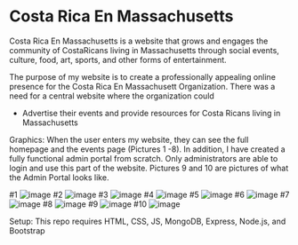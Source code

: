 # Costa Rica En Massachusetts
Costa Rica En Massachusetts is a website that grows and engages the community of CostaRicans living in Massachusetts through social events, culture, food, art, sports, and other forms of entertainment.

The purpose of my website is to create a professionally appealing online presence for the Costa Rica En Massachusett Organization. There was a need for a central website where the organization could 
-	Advertise their events and provide resources for Costa Ricans living in Massachusetts


Graphics:
When the user enters my website, they can see the full homepage and the events page (Pictures 1 -8). In addition, I have created a fully functional admin portal from scratch. Only administrators are able to login and use this part of the website. Pictures 9 and 10 are pictures of what the Admin Portal looks like. 

#1
![image](https://user-images.githubusercontent.com/49005921/85068076-c73f5180-b17f-11ea-94da-d959b2778727.png)
#2
![image](https://user-images.githubusercontent.com/49005921/85067073-14babf00-b17e-11ea-9971-72180ec1ab76.png)
#3
![image](https://user-images.githubusercontent.com/49005921/85067091-1dab9080-b17e-11ea-891d-d9e8277b0b76.png)
#4
![image](https://user-images.githubusercontent.com/49005921/85067108-2603cb80-b17e-11ea-892e-76169f14221f.png)
#5
![image](https://user-images.githubusercontent.com/49005921/85067130-2e5c0680-b17e-11ea-9a39-64ba7662d672.png)
#6
![image](https://user-images.githubusercontent.com/49005921/85067145-3451e780-b17e-11ea-9d3c-a154d58fc49b.png)
#7
![image](https://user-images.githubusercontent.com/49005921/85067169-3ddb4f80-b17e-11ea-9fa1-669db4dfd764.png)
#8
![image](https://user-images.githubusercontent.com/49005921/85067192-4764b780-b17e-11ea-884a-fd402631dcae.png)
#9
![image](https://user-images.githubusercontent.com/49005921/85067478-c0fca580-b17e-11ea-96b5-3a4805014969.png)
#10
![image](https://user-images.githubusercontent.com/49005921/85067456-b510e380-b17e-11ea-9c94-ab27f522a0a4.png)




Setup:
This repo requires HTML, CSS, JS, MongoDB, Express, Node.js, and Bootstrap
